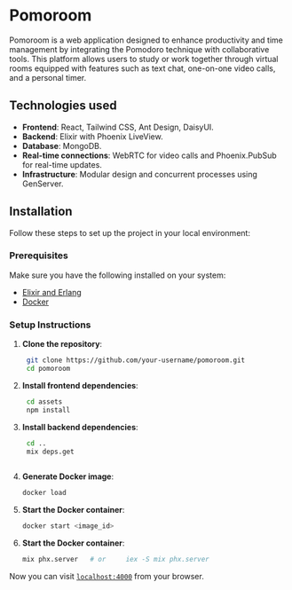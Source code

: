 # Pomoroom

Pomoroom is a web application designed to enhance productivity and time management by integrating the Pomodoro technique with collaborative tools. This platform allows users to study or work together through virtual rooms equipped with features such as text chat, one-on-one video calls, and a personal timer.

## Technologies used

- **Frontend**: React, Tailwind CSS, Ant Design, DaisyUI.
- **Backend**: Elixir with Phoenix LiveView.
- **Database**: MongoDB.
- **Real-time connections**: WebRTC for video calls and Phoenix.PubSub for real-time updates.
- **Infrastructure**: Modular design and concurrent processes using GenServer.

## Installation

Follow these steps to set up the project in your local environment:

### Prerequisites

Make sure you have the following installed on your system:

- [Elixir and Erlang](https://elixir-lang.org/install.html#gnulinux)
- [Docker](https://docs.docker.com/desktop/setup/install/linux/)

### Setup Instructions

1. **Clone the repository**:
   ```bash
	git clone https://github.com/your-username/pomoroom.git
	cd pomoroom
   
2. **Install frontend dependencies**:
   ```bash
	cd assets
	npm install

3. **Install backend dependencies**:
   ```bash
	cd ..
	mix deps.get
	
4. **Generate Docker image**:
   ```bash
   docker load

5. **Start the Docker container**:
   ```bash
   docker start <image_id>

6. **Start the Docker container**:
   ```bash
   mix phx.server	# or	 iex -S mix phx.server


Now you can visit [`localhost:4000`](http://localhost:4000/) from your browser.
